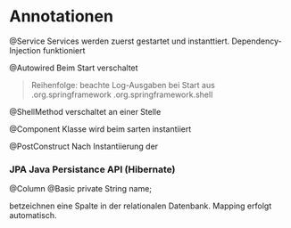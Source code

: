 Annotationen
============

@Service
Services werden zuerst gestartet und instanttiert.
Dependency-Injection funktioniert

@Autowired
Beim Start verschaltet
> Reihenfolge: beachte Log-Ausgaben bei Start
aus .org.springframework
.org.springframework.shell

@ShellMethod
verschaltet an einer Stelle


@Component
Klasse wird beim sarten instantiiert

@PostConstruct
Nach Instantiierung der 



### JPA Java Persistance API (Hibernate)
@Column
@Basic
private String name;

betzeichnen eine Spalte in der relationalen Datenbank. Mapping erfolgt automatisch.